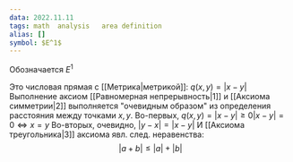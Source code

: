 ```yaml
---
data: 2022.11.11
tags: math  analysis   area definition
alias: []
symbol: $E^1$
---
```

Обозначается $E^1$

Это числовая прямая с [[Метрика|метрикой]]:
$q(x,y)=|x-y|$
Выполнение аксиом [[Равномерная непрерывность|1]] и  [[Аксиома симметрии|2]] выполняется "очевидным образом" из определения расстояния между точками $x,y$.
Во-первых, $q(x,y)=|x-y| \geqslant 0 |x-y|=0 \Leftrightarrow x=y$
Во-вторых, очевидно, $|y-x|=|x-y|$
И [[Аксиома треугольника|3]] аксиома явл. след. неравенства:$$|a+b|\leq |a|+|b|$$
